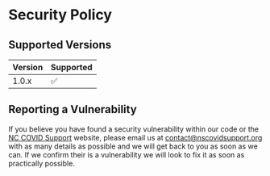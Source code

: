 # Security Policy

## Supported Versions

| Version | Supported          |
| ------- | ------------------ |
| 1.0.x   | :white_check_mark: |

## Reporting a Vulnerability

If you believe you have found a security vulnerability within our code or the [NC COVID Support](https://nccovidsupport.org) website, please email us at contact@nscovidsupport.org with as many details as possible and we will get back to you as soon as we can. If we confirm their is a vulnerability we will look to fix it as soon as practically possible.
